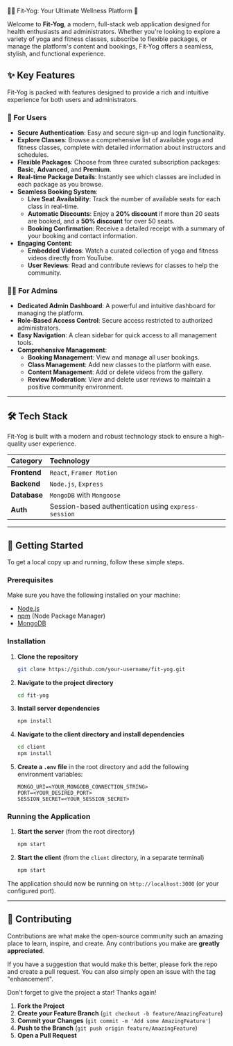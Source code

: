 🧘‍♀️ Fit-Yog: Your Ultimate Wellness Platform 💪

Welcome to **Fit-Yog**, a modern, full-stack web application designed for health enthusiasts and administrators. Whether you're looking to explore a variety of yoga and fitness classes, subscribe to flexible packages, or manage the platform's content and bookings, Fit-Yog offers a seamless, stylish, and functional experience.

## ✨ Key Features

Fit-Yog is packed with features designed to provide a rich and intuitive experience for both users and administrators.

### 👤 For Users

  * **Secure Authentication**: Easy and secure sign-up and login functionality.
  * **Explore Classes**: Browse a comprehensive list of available yoga and fitness classes, complete with detailed information about instructors and schedules.
  * **Flexible Packages**: Choose from three curated subscription packages: **Basic**, **Advanced**, and **Premium**.
  * **Real-time Package Details**: Instantly see which classes are included in each package as you browse.
  * **Seamless Booking System**:
      * **Live Seat Availability**: Track the number of available seats for each class in real-time.
      * **Automatic Discounts**: Enjoy a **20% discount** if more than 20 seats are booked, and a **50% discount** for over 50 seats.
      * **Booking Confirmation**: Receive a detailed receipt with a summary of your booking and contact information.
  * **Engaging Content**:
      * **Embedded Videos**: Watch a curated collection of yoga and fitness videos directly from YouTube.
      * **User Reviews**: Read and contribute reviews for classes to help the community.

### 🧑‍💼 For Admins

  * **Dedicated Admin Dashboard**: A powerful and intuitive dashboard for managing the platform.
  * **Role-Based Access Control**: Secure access restricted to authorized administrators.
  * **Easy Navigation**: A clean sidebar for quick access to all management tools.
  * **Comprehensive Management**:
      * **Booking Management**: View and manage all user bookings.
      * **Class Management**: Add new classes to the platform with ease.
      * **Content Management**: Add or delete videos from the gallery.
      * **Review Moderation**: View and delete user reviews to maintain a positive community environment.

-----

## 🛠️ Tech Stack

Fit-Yog is built with a modern and robust technology stack to ensure a high-quality user experience.

| Category      | Technology                                                              |
| :------------ | :---------------------------------------------------------------------- |
| **Frontend** | `React`, `Framer Motion`                                                |
| **Backend** | `Node.js`, `Express`                                                    |
| **Database** | `MongoDB` with `Mongoose`                                               |
| **Auth** | Session-based authentication using `express-session`                    |

-----

## 🚀 Getting Started

To get a local copy up and running, follow these simple steps.

### Prerequisites

Make sure you have the following installed on your machine:

  * [Node.js](https://nodejs.org/en/)
  * [npm](https://www.npmjs.com/) (Node Package Manager)
  * [MongoDB](https://www.mongodb.com/try/download/community)

### Installation

1.  **Clone the repository**
    ```sh
    git clone https://github.com/your-username/fit-yog.git
    ```
2.  **Navigate to the project directory**
    ```sh
    cd fit-yog
    ```
3.  **Install server dependencies**
    ```sh
    npm install
    ```
4.  **Navigate to the client directory and install dependencies**
    ```sh
    cd client
    npm install
    ```
5.  **Create a `.env` file** in the root directory and add the following environment variables:
    ```env
    MONGO_URI=<YOUR_MONGODB_CONNECTION_STRING>
    PORT=<YOUR_DESIRED_PORT>
    SESSION_SECRET=<YOUR_SESSION_SECRET>
    ```

### Running the Application

1.  **Start the server** (from the root directory)
    ```sh
    npm start
    ```
2.  **Start the client** (from the `client` directory, in a separate terminal)
    ```sh
    npm start
    ```

The application should now be running on `http://localhost:3000` (or your configured port).

-----

## 🤝 Contributing

Contributions are what make the open-source community such an amazing place to learn, inspire, and create. Any contributions you make are **greatly appreciated**.

If you have a suggestion that would make this better, please fork the repo and create a pull request. You can also simply open an issue with the tag "enhancement".

Don't forget to give the project a star\! Thanks again\!

1.  **Fork the Project**
2.  **Create your Feature Branch** (`git checkout -b feature/AmazingFeature`)
3.  **Commit your Changes** (`git commit -m 'Add some AmazingFeature'`)
4.  **Push to the Branch** (`git push origin feature/AmazingFeature`)
5.  **Open a Pull Request**
